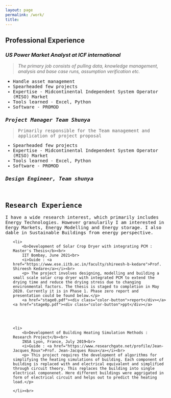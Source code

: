 ```yaml
---
layout: page
permalink: /work/
title: 
---
```


## Professional Experience

### _US Power Market Analyst at ICF international_
> _The primary job consists of pulling data, knowledge management, analysis and base case runs, assumption verification
etc._


  - <tt>Handle asset management
  - Spearheaded few projects
  - Expertise - Midcontinental Independent System Operator (MISO) Market
  - Tools learned - Excel, Python
  - Software - PROMOD


### _Project Manager Team Shunya_

> Primarily responsible for the Team management and application of project proposal

  - Spearheaded few projects
  - Expertise - Midcontinental Independent System Operator (MISO) Market
  - Tools learned - Excel, Python
  - Software - PROMOD

### _Design Engineer, Team shunya_
<br/>

<h2> Research Experience</h2>

I have a wide research interest, which primarily includes Energy Technologies. However granularily I am interested in Eergy Markets, Energy Modelling and Energy storage.
I also dable in Sustainable Buildings from energy perspective.
<!---
<h2>Publications</h2>
<ul>
	<li>
		<b>Development of Solar Crop Dryer with integrating PCM : Master's Thesis</b><br>
		<i>List of authors</i><br>
		Conference, Year<br>
		<a href="stage0p.pdf"><div class="color-button">ppt</div></a><a href="stage0.pdf"><div class="color-button">report</div></a><a href=""><div class="color-button">code</div></a>
	</li><br>
	<li>
		<b>"Paper title #1"</b><br>
		<i>List of authors</i><br>
		Conference, Year<br>
		<a href=""><div class="color-button">pdf</div></a><a href=""><div class="color-button">cite</div></a><a href=""><div class="color-button">code</div></a>
	</li><br>
</ul>
--->


<ul>

	<li>
		<b>Development of Solar Crop Dryer with integrating PCM : Master's Thesis</b><br>
		IIT Bombay, June 2021<br>
		<i>Guide : <a href="https://www.ese.iitb.ac.in/faculty/shireesh-b-kedare">Prof. Shireesh Kedare</a></i><br>
		<p> The project involves designing, modelling and building a small scale solar crop dryer with integrated PCM to extend the drying time and reduce the drying stress due to changing environmental factors. The thesis is staged to completion in May 2020. Currently it is in Phase 1. Phase zero report and presentation could be found below.</p>
		<a href="stage0.pdf"><div class="color-button">report</div></a><a href="stage0p.pdf"><div class="color-button">ppt</div></a>
<br>

<!---	<li>
		<b>Study of Solar Crop Drying Technologies : Seminar</b><br>
		IIT Bombay, November 2019<br>
		<i>Guide : <a href="https://www.ese.iitb.ac.in/faculty/shireesh-b-kedare">Prof. Shireesh Kedare</a></i><br>
		<p> This project basically a literature survey where different solar drying is critically evaluated for its advantages and disadvantages. The research gap is also in existing technologies and methodologies were are also identified and presetent. The final project was presented to a panel of 6 faculty members from the Departement of Energy Science and Engineering.</p>
		<a href="stage0.pdf"><div class="color-button">report</div></a><a href="stage0p.pdf"><div class="color-button">ppt</div></a>
	</li><br>
--->
<br>

	<li>
		<b>Development of Building Heating Simulation Methods : Research Project</b><br>
		INSA Lyon, France, July 2019<br>
		<i>Guide : <a href="https://www.researchgate.net/profile/Jean-Jacques_Roux">Prof. Jean-Jacques Roux</a></i><br>
		<p> This project requires the development of algorithms for simplifying the heating simulations of building. Each component of building is replaced with and electrical equivalent and simplified through circuit theory. This replaces the building into single electrical componenet. Here different buildings were aggrigated in form of electrical circuit and helps out to predict the heating load.</p>
<!---<a href="stage0.pdf"><div class="color-button">report</div></a><a href="stage0p.pdf"><div class="color-button">ppt</div></a>--->
	</li><br>

<!---	<li>
		<b>Project title</b><br>
		University, Duration<br>
		<i>Other details such as advisor's name may go here</i><br>
		<a href=""><div class="color-button">report</div></a><a href=""><div class="color-button">code</div></a>
	</li><br>
</ul>
--->
<!---
<h2>Research Implementations</h2>
<ul>
	<li>
		<b>Title #1</b>: Brief description of this research implementation.<br>
		<a href=""><div class="color-button">paper</div></a><a href=""><div class="color-button">report</div></a><a href=""><div class="color-button">code</div></a>
	</li><br>
	<li>
		<b>Title #2</b>: Brief description of this research implementation.<br>
		<a href=""><div class="color-button">paper</div></a><a href=""><div class="color-button">report</div></a><a href=""><div class="color-button">code</div></a>
	<br>
</ul>
--->
